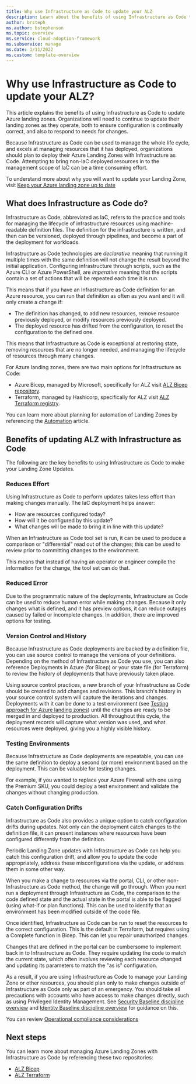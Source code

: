 ```yaml
---
title: Why use Infrastructure as Code to update your ALZ
description: Learn about the benefits of using Infrastructure as Code to perform updates to your Azure Landing Zone
author: brsteph
ms.author: bstephenson
ms.topic: overview
ms.service: cloud-adoption-framework
ms.subservice: manage
ms.date: 1/11/2022
ms.custom: template-overview
---
```


# Why use Infrastructure as Code to update your ALZ?

This article explains the benefits of using Infrastructure as Code to update Azure landing zones.  Organizations will need to continue to update their landing zones as they operate, both to ensure configuration is continually correct, and also to respond to needs for changes.

Because Infrastructure as Code can be used to manage the whole life cycle, and excels at managing resources that it has deployed, organizations should plan to deploy their Azure Landing Zones with Infrastructure as Code.  Attempting to bring non-IaC deployed resources in to the management scope of IaC can be a time consuming effort.  

To understand more about why you will want to update your Landing Zone, visit [Keep your Azure landing zone up to date](../govern/resource-consistency/keep-azure-landing-zone-up-to-date)

## What does Infrastructure as Code do?

Infrastructure as Code, abbreviated as IaC, refers to the practice and tools for managing the lifecycle of infrastructure resources using machine-readable definition files.  The definition for the infrastructure is written, and then can be versioned, deployed through pipelines, and become a part of the deployment for workloads.

Infrastructure as Code technologies are *declarative* meaning that running it multiple times with the same definition will not change the result beyond the initial application.  Configuring infrastructure through scripts, such as the Azure CLI or Azure PowerShell, are *imperative* meaning that the scripts contain a set of actions that will be repeated each time it is run.

This means that if you have an Infrastructure as Code definition for an Azure resource, you can run that definition as often as you want and it will only create a change if:

- The definition has changed, to add new resources, remove resource previously deployed, or modify resources previously deployed.
- The deployed resource has drifted from the configuration, to reset the configuration to the defined one.

This means that Infrastructure as Code is exceptional at restoring state, removing resources that are no longer needed, and managing the lifecycle of resources through many changes.

For Azure landing zones, there are two main options for Infrastructure as Code:

- Azure Bicep, managed by Microsoft, specifically for ALZ visit [ALZ Bicep repository](https://aka.ms/alz/bicep).
- Terraform, managed by Hashicorp, specifically for ALZ visit [ALZ Terraform registry](https://aka.ms/alz/tf/repo).

You can learn more about planning for automation of Landing Zones by referencing the [Automation](https://learn.microsoft.com/azure/cloud-adoption-framework/ready/considerations/automation#platform-automation-design-recommendation) article.

## Benefits of updating ALZ with Infrastructure as Code

The following are the key benefits to using Infrastructure as Code to make your Landing Zone Updates.

### Reduces Effort

Using Infrastructure as Code to perform updates takes less effort than making changes manually.  The IaC deployment helps answer:

- How are resources configured today?
- How will it be configured by this update?
- What changes will be made to bring it in line with this update?

When an Infrastructure as Code tool set is run, it can be used to produce a comparison or "differential" read out of the changes; this can be used to review prior to committing changes to the environment.

This means that instead of having an operator or engineer compile the information for the change, the tool set can do that.

### Reduced Error

Due to the programmatic nature of the deployments, Infrastructure as Code can be used to reduce human error while making changes.  Because it only changes what is defined, and it has preview options, it can reduce outages caused by failed or incomplete changes.  In addition, there are improved options for testing.

### Version Control and History

Because Infrastructure as Code deployments are backed by a definition file, you can use source control to manage the versions of your definitions.  Depending on the method of Infrastructure as Code you use, you can also reference Deployments in Azure (for Bicep) or your state file (for Terraform) to review the history of deployments that have previously taken place.

Using source control practices, a new branch of your Infrastructure as Code should be created to add changes and revisions.  This branch's history in your source control system will capture the iterations and changes.  Deployments with it can be done to a test environment (see [Testing approach for Azure landing zones](../ready/enterprise-scale/testing-approach.md)) until the changes are ready to be merged in and deployed to production.  All throughout this cycle, the deployment records will capture what version was used, and what resources were deployed, giving you a highly visible history.

### Testing Environments

Because Infrastructure as Code deployments are repeatable, you can use the same definition to deploy a second (or more) environment based on the deployment.  This can be valuable for testing changes.

For example, if you wanted to replace your Azure Firewall with one using the Premium SKU, you could deploy a test environment and validate the changes without changing production.  

### Catch Configuration Drifts

Infrastructure as Code also provides a unique option to catch configuration drifts during updates.  Not only can the deployment catch changes to the definition file, it can present instances where resources have been configured differently from the definition.

Periodic Landing Zone updates with Infrastructure as Code can help you catch this configuration drift, and allow you to update the code appropriately, address these misconfigurations via the update, or address them in some other way.

When you make a change to resources via the portal, CLI, or other non-Infrastructure as Code method, the change will go through.  When you next run a deployment through Infrastructure as Code, the comparison to the code defined state and the actual state in the portal is able to be flagged (using what-if or plan functions).  This can be used to identify that an environment has been modified outside of the code file.

Once identified, Infrastructure as Code can be run to reset the resources to the correct configuration.  This is the default in Terraform, but requires using a Complete function in Bicep.  This can let you repair unauthorized changes.

Changes that are defined in the portal can be cumbersome to implement back in to Infrastructure as Code.  They require updating the code to match the current state, which often involves reviewing each resource changed and updating its parameters to match the "as is" configuration.

As a result, if you are using Infrastructure as Code to manage your Landing Zone or other resources, you should plan only to make changes outside of Infrastructure as Code only as part of an emergency.  You should take all precautions with accounts who have access to make changes directly, such as using Privileged Identity Management.  See [Security Baseline discipline overview](../govern/security-baseline/) and [Identity Baseline discipline overview](../identity/security-baseline/) for guidance on this.

You can review [Operational compliance considerations](../ready/landing-zone/design-area/management-operational-compliance#operational-compliance-recommendations)

## Next steps

You can learn more about managing Azure Landing Zones with Infrastructure as Code by referencing these two repositories:

- [ALZ Bicep](https://aka.ms/alz/bicep)
- [ALZ Terraform](https://aka.ms/alz/terraform)

